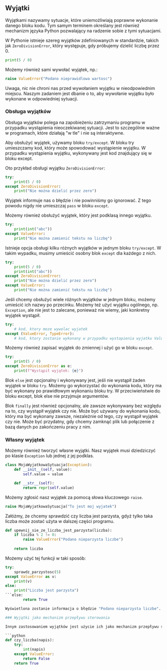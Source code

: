 ## Wyjątki
Wyjątkami nazywamy sytuacje, które uniemożliwiają poprawne wykonanie danego bloku kodu. Tym samym terminem określany jest również mechanizm języka Python pozwalający na radzenie sobie z tymi sytuacjami.

W Pythonie istnieje szereg wyjątków zdefiniowanych w standardzie, takich jak <code>ZeroDivisionError</code>, który występuje, gdy próbujemy dzielić liczbę przez 0.

```python
print(5 / 0)
```

Możemy również sami wywołać wyjątek, np.: 

```python
raise ValueError("Podano nieprawidlowa wartosc")
```
  
Uwaga, nic nie chroni nas przed wywołaniem wyjątku w nieodpowiednim miejscu. Naszym zadaniem jest dbanie o to, aby wywołanie wyjątku było wykonane w odpowiedniej sytuacji.

### Obsługa wyjątków

Obsługa wyjątków polega na zapobieżeniu zatrzymaniu programu w przypadku wystąpienia nieoczekiwanej sytuacji. Jest to szczególnie ważne w programach, które działają "w tle" i nie są interaktywne.

Aby obsłużyć wyjątek, używamy bloku `try/except`. W bloku try umieszczamy kod, który może spowodować wystąpienie wyjątku. W przypadku wystąpienia wyjątku, wykonywany jest kod znajdujący się w bloku except.

Oto przykład obsługi wyjątku `ZeroDivisionError`:

```python
try:
    print(5 / 0)
except ZeroDivisionError:
    print("Nie można dzielić przez zero")
```

Wyjątek informuje nas o błędzie i nie powinniśmy go ignorować. Z tego powodu nigdy nie umieszczaj `pass` w bloku `except`.

Możemy również obsłużyć wyjątek, który jest podklasą innego wyjątku.

```python
try:
    print(int("abc"))
except ValueError:
    print("Nie można zamienić tekstu na liczbę")
```

Istnieje opcja obsługi kilku różnych wyjątków w jednym bloku `try/except`. W takim wypadku, musimy umieścić osobny blok `except` dla każdego z nich.

```python
try:
    print(5 / 0)
    print(int("abc"))
except ZeroDivisionError:
    print("Nie można dzielić przez zero")
except ValueError:
    print("Nie można zamienić tekstu na liczbę")
```

Jeśli chcemy obsłużyć wiele różnych wyjątków w jednym bloku, możemy umieścić ich nazwy po przecinku. Możemy też użyć wyjątku ogólnego, np. `Exception`, ale nie jest to zalecane, ponieważ nie wiemy, jaki konkretny wyjątek wystąpił.

```python
try:
    # kod, ktory moze wywolac wyjatek
except (ValueError, TypeError):
    # kod, ktory zostanie wykonany w przypadku wystapienia wyjatku ValueError lub TypeError
```

Możemy również zapisać wyjątek do zmiennej i użyć go w bloku `except`.

```python
try:
    print(5 / 0)
except ZeroDivisionError as e:
    print(f"Wystąpił wyjątek: {e}")
```

Blok `else` jest opcjonalny i wykonywany jest, jeśli nie wystąpił żaden wyjątek w bloku `try`. Możemy go wykorzystać do wykonania kodu, który ma być wykonany po prawidłowym wykonaniu bloku try. W przeciwieństwie do bloku except, blok else nie przyjmuje argumentów.

Blok `finally` jest również opcjonalny, ale zawsze wykonywany bez względu na to, czy wystąpił wyjątek czy nie. Może być używany do wykonania kodu, który ma być wykonany zawsze, niezależnie od tego, czy wystąpił wyjątek czy nie. Może być przydatny, gdy chcemy zamknąć plik lub połączenie z bazą danych po zakończeniu pracy z nim.

### Własny wyjątek

Możemy również tworzyć własne wyjątki. Nasz wyjątek musi dziedziczyć po klasie <code>Exception</code> lub jednej z jej podklas.

```python
class MojaWyjatkowaSytuacja(Exception):
    def __init__(self, value):
        self.value = value

    def __str__(self):
        return repr(self.value)
```

Możemy zgłosić nasz wyjątek za pomocą słowa kluczowego <code>raise</code>.

```python
raise MojaWyjatkowaSytuacja("To jest moj wyjatek")
```

Załóżmy, że chcemy sprawdzić czy liczba jest parzysta, gdyż tylko taka liczba może zostać użyta w dalszej części programu.

```python
def upewnij_sie_ze_liczba_jest_parzysta(liczba):
    if liczba % 2 != 0:
        raise ValueError("Podano nieparzysta liczbe")
    
    return liczba
```

Możemy użyć tej funkcji w taki sposób:

```python
try:
    sprawdz_parzystosc(5)
except ValueError as v:
    print(v)
else:
    print("Liczba jest parzysta")
```else:
        return True

Wyświetlona zostanie informacja o błędzie "Podano nieparzysta liczbe".

### Wyjątki jako mechanizm przepływu sterowania

Innym zastosowaniem wyjątków jest użycie ich jako mechanizm przepływu sterowania. W poniższym przykładzie używamy wyjątku do sprawdzenia, czy napis reprezentuje liczbę całkowitą:

```python
def czy_liczba(napis):
    try:
        int(napis)
    except ValueError:
        return False
    return True
```
